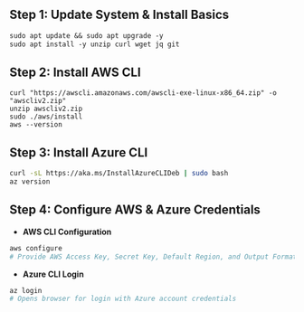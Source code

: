 ## Step 1: Update System & Install Basics

````markdown
sudo apt update && sudo apt upgrade -y
sudo apt install -y unzip curl wget jq git
````

## Step 2: Install AWS CLI

```
curl "https://awscli.amazonaws.com/awscli-exe-linux-x86_64.zip" -o "awscliv2.zip"
unzip awscliv2.zip
sudo ./aws/install
aws --version
```

## Step 3: Install Azure CLI

```bash
curl -sL https://aka.ms/InstallAzureCLIDeb | sudo bash
az version
```

## Step 4: Configure AWS & Azure Credentials

* **AWS CLI Configuration**

```bash
aws configure
# Provide AWS Access Key, Secret Key, Default Region, and Output Format
```

* **Azure CLI Login**

```bash
az login
# Opens browser for login with Azure account credentials


